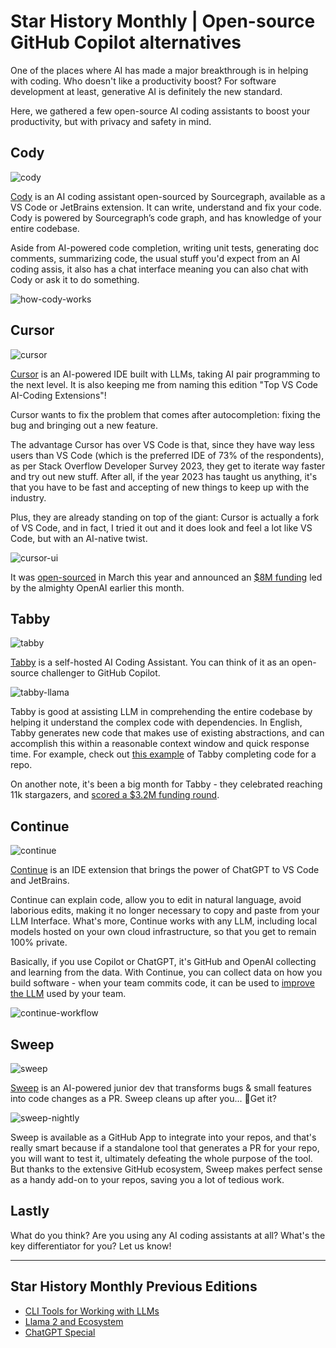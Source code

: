 # Star History Monthly | Open-source GitHub Copilot alternatives

One of the places where AI has made a major breakthrough is in helping with coding. Who doesn't like a productivity boost? For software development at least, generative AI is definitely the new standard. 

Here, we gathered a few open-source AI coding assistants to boost your productivity, but with privacy and safety in mind.

## Cody

![cody](/blog/assets/coding-ai/cody.webp)

[Cody](https://github.com/sourcegraph/cody) is an AI coding assistant open-sourced by Sourcegraph, available as a VS Code or JetBrains extension. It can write, understand and fix your code. Cody is powered by Sourcegraph’s code graph, and has knowledge of your entire codebase.

Aside from AI-powered code completion, writing unit tests, generating doc comments, summarizing code, the usual stuff you'd expect from an AI coding assis, it also has a chat interface meaning you can also chat with Cody or ask it to do something.

![how-cody-works](/blog/assets/coding-ai/how-cody-works.webp)

## Cursor

![cursor](/blog/assets/coding-ai/cursor.webp)

[Cursor](https://github.com/getcursor/cursor) is an AI-powered IDE built with LLMs, taking AI pair programming to the next level. It is also keeping me from naming this edition "Top VS Code AI-Coding Extensions"!

Cursor wants to fix the problem that comes after autocompletion: fixing the bug and bringing out a new feature.

The advantage Cursor has over VS Code is that, since they have way less users than VS Code (which is the preferred IDE of 73% of the respondents), as per Stack Overflow Developer Survey 2023, they get to iterate way faster and try out new stuff. After all, if the year 2023 has taught us anything, it's that you have to be fast and accepting of new things to keep up with the industry.

Plus, they are already standing on top of the giant: Cursor is actually a fork of VS Code, and in fact, I tried it out and it does look and feel a lot like VS Code, but with an AI-native twist.

![cursor-ui](/blog/assets/coding-ai/cursor-ui.webp)

It was [open-sourced](https://twitter.com/amanrsanger/status/1640220737851236353) in March this year and announced an [$8M funding](https://techcrunch.com/2023/10/11/anysphere-raises-8m-from-openai-to-build-an-ai-powered-ide/) led by the almighty OpenAI earlier this month.

## Tabby

![tabby](/blog/assets/coding-ai/tabby.webp)

[Tabby](https://github.com/TabbyML/tabby) is a self-hosted AI Coding Assistant. You can think of it as an open-source challenger to GitHub Copilot.

![tabby-llama](/blog/assets/coding-ai/tabby-llama.webp)

Tabby is good at assisting LLM in comprehending the entire codebase by helping it understand the complex code with dependencies. In English, Tabby generates new code that makes use of existing abstractions, and can accomplish this within a reasonable context window and quick response time. For example, check out [this example](https://github.com/TabbyML/tabby/blob/64908dad2f5e1fbaf8b9a032162a92dc5fc3ce97/website/blog/2023-10-16-repository-context-for-code-completion/index.md) of Tabby completing code for a repo.

On another note, it's been a big month for Tabby - they celebrated reaching 11k stargazers, and [scored a $3.2M funding round](https://techcrunch.com/2023/10/10/tabbyml-github-copilot-alternative-raises-3-2-million/).

## Continue

![continue](/blog/assets/coding-ai/continue.webp)

[Continue](https://github.com/continuedev/continue) is an IDE extension that brings the power of ChatGPT to VS Code and JetBrains.

Continue can explain code, allow you to edit in natural language, avoid laborious edits, making it no longer necessary to copy and paste from your LLM Interface. What's more, Continue works with any LLM, including local models hosted on your own cloud infrastructure, so that you get to remain 100% private.

Basically, if you use Copilot or ChatGPT, it's GitHub and OpenAI collecting and learning from the data. With Continue, you can collect data on how you build software - when your team commits code, it can be used to [improve the LLM](https://medium.com/@continuedev/its-time-to-collect-data-on-how-you-build-software-197d12a020d5) used by your team.

![continue-workflow](/blog/assets/coding-ai/continue-workflow.webp)

## Sweep

![sweep](/blog/assets/coding-ai/sweep.webp)

[Sweep](https://github.com/sweepai/sweep) is an AI-powered junior dev that transforms bugs & small features into code changes as a PR. Sweep cleans up after you... 🧹Get it?

![sweep-nightly](/blog/assets/coding-ai/sweep-nightly.webp)

Sweep is available as a GitHub App to integrate into your repos, and that's really smart because if a standalone tool that generates a PR for your repo, you will want to test it, ultimately defeating the whole purpose of the tool. But thanks to the extensive GitHub ecosystem, Sweep makes perfect sense as a handy add-on to your repos, saving you a lot of tedious work.

## Lastly

What do you think? Are you using any AI coding assistants at all? What's the key differentiator for you? Let us know!

---

## Star History Monthly Previous Editions

- [CLI Tools for Working with LLMs](/blog/cli-tool-for-llm)
- [Llama 2 and Ecosystem](/blog/llama2)
- [ChatGPT Special](/blog/star-history-monthly-pick-202303)
